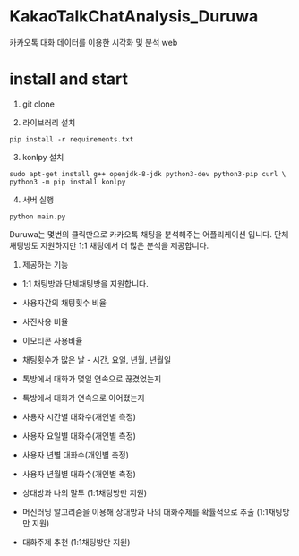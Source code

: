 # KakaoTalkChatAnalysis_Duruwa
카카오톡 대화 데이터를 이용한 시각화 및 분석 web

# install and start

1. git clone 

2. 라이브러리 설치
```commandline
pip install -r requirements.txt
```

3. konlpy 설치
```commandline
sudo apt-get install g++ openjdk-8-jdk python3-dev python3-pip curl \
python3 -m pip install konlpy 
```

4. 서버 실행
```commandline
python main.py
```


Duruwa는 몇번의 클릭만으로 카카오톡 채팅을 분석해주는 어플리케이션 입니다. 단체 채팅방도 지원하지만
1:1 채팅에서 더 많은 분석을 제공합니다.

1) 제공하는 기능

- 1:1 채팅방과 단체채팅방을 지원합니다.
- 사용자간의 채팅횟수 비율
- 사진사용 비율
- 이모티콘 사용비율
- 채팅횟수가 많은 날 - 시간, 요일, 년월, 년월일
- 톡방에서 대화가 몇일 연속으로 끊겼었는지
- 톡방에서 대화가 연속으로 이어졌는지
- 사용자 시간별 대화수(개인별 측정)
- 사용자 요일별 대화수(개인별 측정)
- 사용자 년별 대화수(개인별 측정)
- 사용자 년월별 대화수(개인별 측정)

- 상대방과 나의 말투 (1:1채팅방만 지원)
- 머신러닝 알고리즘을 이용해 상대방과
나의 대화주제를 확률적으로 추출 (1:1채팅방만 지원)
- 대화주제 추천 (1:1채팅방만 지원)
